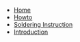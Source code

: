 * [Home](/README.md)
* [Howto](guide.md)
* [Soldering Instruction](soldering_instruction.md)
* [Introduction](about.md)



